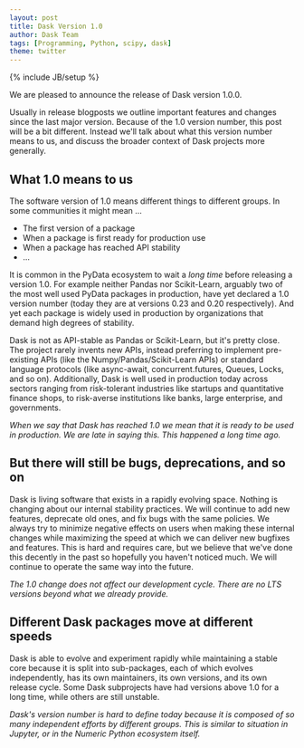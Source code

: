 ```yaml
---
layout: post
title: Dask Version 1.0
author: Dask Team
tags: [Programming, Python, scipy, dask]
theme: twitter
---
```

{% include JB/setup %}

We are pleased to announce the release of Dask version 1.0.0.

Usually in release blogposts we outline important features and changes since
the last major version.  Because of the 1.0 version number, this post will be a
bit different.  Instead we'll talk about what this version number means to us,
and discuss the broader context of Dask projects more generally.


What 1.0 means to us
--------------------

The software version of 1.0 means different things to different groups.
In some communities it might mean ...

-  The first version of a package
-  When a package is first ready for production use
-  When a package has reached API stability
-  ...

It is common in the PyData ecosystem to wait a *long time* before releasing a
version 1.0.  For example neither Pandas nor Scikit-Learn, arguably two of the
most well used PyData packages in production, have yet declared a 1.0 version
number (today they are at versions 0.23 and 0.20 respectively).  And yet each
package is widely used in production by organizations that demand high degrees
of stability.

Dask is not as API-stable as Pandas or Scikit-Learn, but it's pretty close.
The project rarely invents new APIs, instead preferring to implement
pre-existing APIs (like the Numpy/Pandas/Scikit-Learn APIs) or standard language
protocols (like async-await, concurrent.futures, Queues, Locks, and so on).
Additionally, Dask is well used in production today across sectors ranging from
risk-tolerant industries like startups and quantitative finance shops, to
risk-averse institutions like banks, large enterprise, and governments.

*When we say that Dask has reached 1.0 we mean that it is ready to be used in
production.  We are late in saying this.  This happened a long time ago.*


But there will still be bugs, deprecations, and so on
-----------------------------------------------------

Dask is living software that exists in a rapidly evolving space.  Nothing is
changing about our internal stability practices.  We will continue to add new
features, deprecate old ones, and fix bugs with the same policies.  We always
try to minimize negative effects on users when making these internal changes
while maximizing the speed at which we can deliver new bugfixes and features.
This is hard and requires care, but we believe that we've done this decently in
the past so hopefully you haven't noticed much.  We will continue to operate
the same way into the future.

*The 1.0 change does not affect our development cycle.  There are no LTS
versions beyond what we already provide.*


Different Dask packages move at different speeds
------------------------------------------------

Dask is able to evolve and experiment rapidly while maintaining a stable core
because it is split into sub-packages, each of which evolves independently, has
its own maintainers, its own versions, and its own release cycle.  Some Dask
subprojects have had versions above 1.0 for a long time, while others are still
unstable.

*Dask's version number is hard to define today because it is composed of so
many independent efforts by different groups.  This is similar to situation in
Jupyter, or in the Numeric Python ecosystem itself.*
